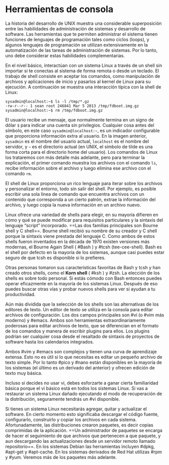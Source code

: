 # Herramientas de consola
La historia del desarrollo de UNIX muestra una considerable superposición entre las habilidades de administración de sistemas y desarrollo de software. Las herramientas que te permiten administrar el sistema tienen funciones de lenguajes de programación tales como ciclos (loops), y algunos lenguajes de programación se utilizan extensivamente en la automatización de las tareas de administración de sistemas. Por lo tanto, uno debe considerar estas habilidades complementarias.

En el nivel básico, interactúan con un sistema Linux a través de un shell sin importar si te conectas al sistema de forma remota o desde un teclado. El trabajo de shell consiste en aceptar los comandos, como manipulación de archivos y aplicaciones de inicio y pasarlos al kernel de Linux para su ejecución. A continuación se muestra una interacción típica con la shell de Linux:
```
sysadmin@localhost:~$ ls -l /tmp/*.gz                                    
-rw-r--r-- 1 sean root 246841 Mar 5 2013 /tmp/fdboot.img.gz             
sysadmin@localhost:~$ rm /tmp/fdboot.img.gz
```
El usuario recibe un mensaje, que normalmente termina en un signo de dólar `$` para indicar una cuenta sin privilegios. Cualquier cosa antes del símbolo, en este caso `sysadmin@localhost:~`, es un indicador configurable que proporciona información extra al usuario. En la imagen anterior, `sysadmin` es el nombre del usuario actual, `localhost` es el nombre del servidor, y `~` es el directorio actual (en UNIX, el símbolo de tilde es una forma corta para el directorio home del usuario). Los comandos de Linux los trataremos con más detalle más adelante, pero para terminar la explicación, el primer comando muestra los archivos con el comando `ls`, recibe información sobre el archivo y luego elimina ese archivo con el comando `rm`.

El shell de Linux proporciona un rico lenguaje para iterar sobre los archivos y personalizar el entorno, todo sin salir del shell. Por ejemplo, es posible escribir una sola línea de comando que encuentra archivos con un contenido que corresponda a un cierto patrón, extrae la información del archivo, y luego copia la nueva información en un archivo nuevo.

Linux ofrece una variedad de shells para elegir, en su mayoría difieren en cómo y qué se puede modificar para requisitos particulares y la sintaxis del lenguaje “script” incorporado. ==Las dos familias principales son Bourne shell y C shell==. Bourne shell recibió su nombre de su creador y C shell porque la sintaxis viene prestada del lenguaje C. Como ambos de estos shells fueron inventados en la década de 1970 existen versiones más modernas, el Bourne Again Shell ( #Bash ) y #tcsh (tee-cee-shell). Bash es el shell por defecto en la mayoría de los sistemas, aunque casi puedes estar seguro de que tcsh es disponible si lo prefieres.

Otras personas tomaron sus características favoritas de Bash y tcsh y han creado otros shells, como el **Korn shell** ( #ksh ) y #zsh. La elección de los shells es sobre todo personal. Si estás cómodo con Bash entonces puedes operar eficazmente en la mayoría de los sistemas Linux. Después de eso puedes buscar otras vías y probar nuevos shells para ver si ayudan a tu productividad.

Aún más dividida que la selección de los shells son las alternativas de los editores de texto. Un editor de texto se utiliza en la consola para editar archivos de configuración. Los dos campos principales son #vi (o #vim más moderno) y #emacs. Ambos son herramientas extraordinariamente poderosas para editar archivos de texto, que se diferencian en el formato de los comandos y manera de escribir plugins para ellos. Los plugins podrían ser cualquier cosa desde el resaltado de sintaxis de proyectos de software hasta los calendarios integrados.

Ambos #vim y #emacs son complejos y tienen una curva de aprendizaje extensa. Esto no es útil si lo que necesitas es editar un pequeño archivo de texto simple. Por lo tanto #pico y #nano están disponibles en la mayoría de los sistemas (el último es un derivado del anterior) y ofrecen edición de texto muy básica.

Incluso si decides no usar vi, debes esforzarte a ganar cierta familiaridad básica porque el vi básico está en todos los sistemas Linux. Si vas a restaurar un sistema Linux dañado ejecutando el modo de recuperación de la distribución, seguramente tendrás un #vi disponible.

Si tienes un sistema Linux necesitarás agregar, quitar y actualizar el software. En cierto momento esto significaba descargar el código fuente, configurarlo, construirlo y copiar los archivos en cada sistema. Afortunadamente, las distribuciones crearon paquetes, es decir copias comprimidas de la aplicación. ==Un administrador de paquetes se encarga de hacer el seguimiento de que archivos que pertenecen a que paquete, y aun descargando las actualizaciones desde un servidor remoto llamado repositorio==. En los sistemas Debian las herramientas incluyen #dpkg, #apt-get y #apt-cache. En los sistemas derivados de Red Hat utilizas #rpm y #yum. Veremos más de los paquetes más adelante.